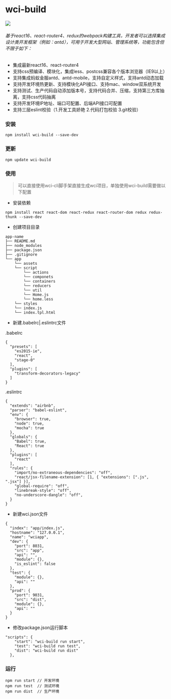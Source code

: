 # wci-build

[![](https://badge.juejin.im/entry/5a8f6e28f265da4e761fddca/likes.svg?style=flat-square)](https://juejin.im/post/5a8f6dc25188257a7b5aa8b3)


###### 基于react16、react-router4、redux的webpack构建工具，开发者可以选择集成设计类开发框架（例如：antd），可用于开发大型网站、管理系统等，功能包含但不限于如下：

* 集成最新react16、react-router4
* 支持css预编译、模块化，集成less、postcss兼容各个版本浏览器（IE9以上）
* 支持集成蚂蚁金服antd、antd-mobile，支持自定义样式，支持antd动态加载
* 支持开发环境热更新、支持模块化API接口、支持mac、window双系统开发
* 支持测试、生产代码自动添加版本号，支持代码合并、压缩，支持第三方库抽离，支持css代码抽离
* 支持开发环境IP地址、端口可配置、后端API接口可配置
* 支持三层eslint校验（1.开发工具娇艳 2.代码打包校验 3.git校验）

### 安装

```
npm install wci-build --save-dev
```

### 更新

```
npm update wci-build
```

### 使用
> 可以直接使用wci-cli脚手架直接生成wci项目，单独使用wci-build需要做以下配置

* 安装依赖

```
npm install react react-dom react-redux react-router-dom redux redux-thunk --save-dev
```

* 创建项目目录

```
app-name
├── README.md
├── node_modules
├── package.json
├── .gitignore
└── app
    └── assets
    └── script
        └── actions
        └── componets
        └── containers
        └── reducers
        └── util
        └── Home.js
        └── home.less
    └── styles
    └── index.js
    └── index.tpl.html
```
* 新建.babelrc|.eslintrc文件

.babelrc

```
{
  "presets": [
    "es2015-ie",
    "react",
    "stage-0"
  ],
  "plugins": [
    "transform-decorators-legacy"
  ]
}
```

.eslintrc

```
{
  "extends": "airbnb",
  "parser": "babel-eslint",
  "env": {
    "browser": true,
    "node": true,
    "mocha": true
  },
  "globals": {
    "Babel": true,
    "React": true
  },
  "plugins": [
    "react"
  ],
  "rules": {
    "import/no-extraneous-dependencies": "off",
    "react/jsx-filename-extension": [1, { "extensions": [".js", ".jsx"] }],
    "global-require": "off",
    "linebreak-style": "off",
    "no-underscore-dangle": "off",
  }
}
```

* 新建wci.json文件

```
{
  "index": "app/index.js",
  "hostname": "127.0.0.1",
  "name": "wciapp",
  "dev": {
    "port": 8031,
    "src": "app",
    "api": "",
    "module": {},
    "is_eslint": false
  },
  "test": {
    "module": {},
    "api": ""
  },
  "prod": {
    "port": 9031,
    "src": "dist",
    "module": {},
    "api": ""
  }
}
```

* 修改package.json运行脚本

```
"scripts": {
    "start": "wci-build run start",
    "test": "wci-build run test",
    "dist": "wci-build run dist"
  },
```

### 运行

```
npm run start // 开发环境
npm run test  // 测试环境
npm run dist  // 生产环境
```
